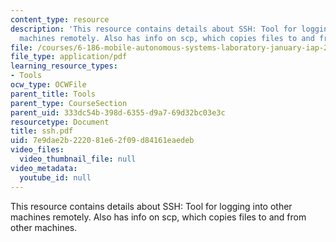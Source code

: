 ```yaml
---
content_type: resource
description: 'This resource contains details about SSH: Tool for logging into other
  machines remotely. Also has info on scp, which copies files to and from other machines.'
file: /courses/6-186-mobile-autonomous-systems-laboratory-january-iap-2005/7e9dae2b222081e62f09d84161eaedeb_ssh.pdf
file_type: application/pdf
learning_resource_types:
- Tools
ocw_type: OCWFile
parent_title: Tools
parent_type: CourseSection
parent_uid: 333dc54b-398d-6355-d9a7-69d32bc03e3c
resourcetype: Document
title: ssh.pdf
uid: 7e9dae2b-2220-81e6-2f09-d84161eaedeb
video_files:
  video_thumbnail_file: null
video_metadata:
  youtube_id: null
---
```

This resource contains details about SSH: Tool for logging into other machines remotely. Also has info on scp, which copies files to and from other machines.

